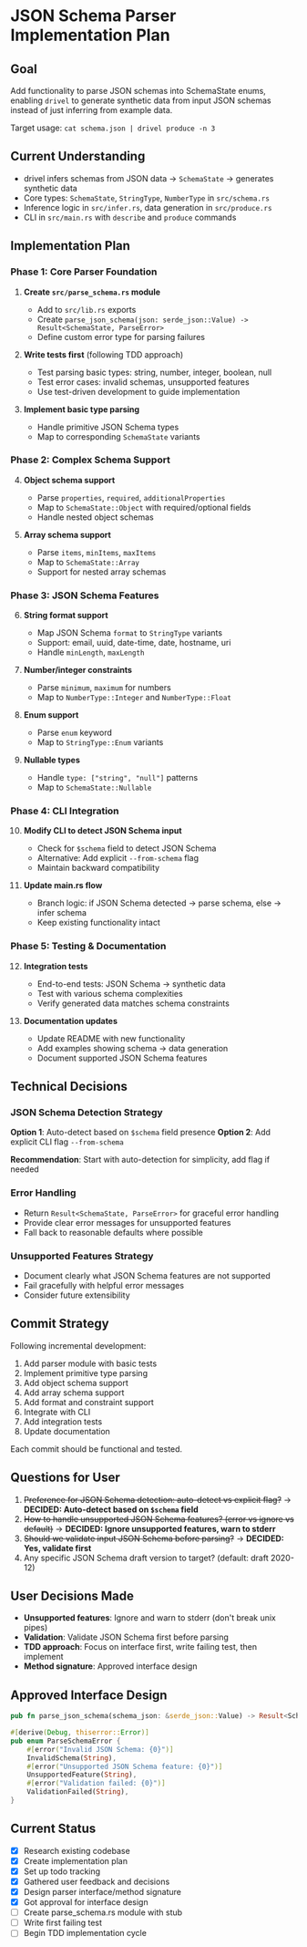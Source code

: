 # JSON Schema Parser Implementation Plan

## Goal
Add functionality to parse JSON schemas into SchemaState enums, enabling `drivel` to generate synthetic data from input JSON schemas instead of just inferring from example data.

Target usage: `cat schema.json | drivel produce -n 3`

## Current Understanding
- drivel infers schemas from JSON data → `SchemaState` → generates synthetic data
- Core types: `SchemaState`, `StringType`, `NumberType` in `src/schema.rs`
- Inference logic in `src/infer.rs`, data generation in `src/produce.rs`
- CLI in `src/main.rs` with `describe` and `produce` commands

## Implementation Plan

### Phase 1: Core Parser Foundation
1. **Create `src/parse_schema.rs` module**
   - Add to `src/lib.rs` exports
   - Create `parse_json_schema(json: serde_json::Value) -> Result<SchemaState, ParseError>`
   - Define custom error type for parsing failures

2. **Write tests first** (following TDD approach)
   - Test parsing basic types: string, number, integer, boolean, null
   - Test error cases: invalid schemas, unsupported features
   - Use test-driven development to guide implementation

3. **Implement basic type parsing**
   - Handle primitive JSON Schema types
   - Map to corresponding `SchemaState` variants

### Phase 2: Complex Schema Support
4. **Object schema support**
   - Parse `properties`, `required`, `additionalProperties`
   - Map to `SchemaState::Object` with required/optional fields
   - Handle nested object schemas

5. **Array schema support**
   - Parse `items`, `minItems`, `maxItems`
   - Map to `SchemaState::Array`
   - Support for nested array schemas

### Phase 3: JSON Schema Features
6. **String format support**
   - Map JSON Schema `format` to `StringType` variants
   - Support: email, uuid, date-time, date, hostname, uri
   - Handle `minLength`, `maxLength`

7. **Number/integer constraints**
   - Parse `minimum`, `maximum` for numbers
   - Map to `NumberType::Integer` and `NumberType::Float`

8. **Enum support**
   - Parse `enum` keyword
   - Map to `StringType::Enum` variants

9. **Nullable types**
   - Handle `type: ["string", "null"]` patterns
   - Map to `SchemaState::Nullable`

### Phase 4: CLI Integration
10. **Modify CLI to detect JSON Schema input**
    - Check for `$schema` field to detect JSON Schema
    - Alternative: Add explicit `--from-schema` flag
    - Maintain backward compatibility

11. **Update main.rs flow**
    - Branch logic: if JSON Schema detected → parse schema, else → infer schema
    - Keep existing functionality intact

### Phase 5: Testing & Documentation
12. **Integration tests**
    - End-to-end tests: JSON Schema → synthetic data
    - Test with various schema complexities
    - Verify generated data matches schema constraints

13. **Documentation updates**
    - Update README with new functionality
    - Add examples showing schema → data generation
    - Document supported JSON Schema features

## Technical Decisions

### JSON Schema Detection Strategy
**Option 1**: Auto-detect based on `$schema` field presence
**Option 2**: Add explicit CLI flag `--from-schema`

**Recommendation**: Start with auto-detection for simplicity, add flag if needed

### Error Handling
- Return `Result<SchemaState, ParseError>` for graceful error handling
- Provide clear error messages for unsupported features
- Fall back to reasonable defaults where possible

### Unsupported Features Strategy
- Document clearly what JSON Schema features are not supported
- Fail gracefully with helpful error messages
- Consider future extensibility

## Commit Strategy
Following incremental development:
1. Add parser module with basic tests
2. Implement primitive type parsing
3. Add object schema support
4. Add array schema support  
5. Add format and constraint support
6. Integrate with CLI
7. Add integration tests
8. Update documentation

Each commit should be functional and tested.

## Questions for User
1. ~~Preference for JSON Schema detection: auto-detect vs explicit flag?~~ → **DECIDED: Auto-detect based on `$schema` field**
2. ~~How to handle unsupported JSON Schema features? (error vs ignore vs default)~~ → **DECIDED: Ignore unsupported features, warn to stderr**
3. ~~Should we validate input JSON Schema before parsing?~~ → **DECIDED: Yes, validate first**
4. Any specific JSON Schema draft version to target? (default: draft 2020-12)

## User Decisions Made
- **Unsupported features**: Ignore and warn to stderr (don't break unix pipes)
- **Validation**: Validate JSON Schema first before parsing
- **TDD approach**: Focus on interface first, write failing test, then implement
- **Method signature**: Approved interface design

## Approved Interface Design
```rust
pub fn parse_json_schema(schema_json: &serde_json::Value) -> Result<SchemaState, ParseSchemaError>

#[derive(Debug, thiserror::Error)]
pub enum ParseSchemaError {
    #[error("Invalid JSON Schema: {0}")]
    InvalidSchema(String),
    #[error("Unsupported JSON Schema feature: {0}")]
    UnsupportedFeature(String),
    #[error("Validation failed: {0}")]
    ValidationFailed(String),
}
```

## Current Status
- [x] Research existing codebase
- [x] Create implementation plan
- [x] Set up todo tracking
- [x] Gathered user feedback and decisions
- [x] Design parser interface/method signature
- [x] Got approval for interface design
- [ ] Create parse_schema.rs module with stub
- [ ] Write first failing test
- [ ] Begin TDD implementation cycle